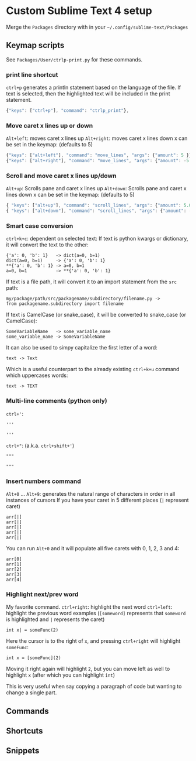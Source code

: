 # Custom Sublime Text 4 setup

Merge the `Packages` directory with in your `~/.config/sublime-text/Packages`


## Keymap scripts
See `Packages/User/ctrlp-print.py` for these commands.

### print line shortcut
`ctrl+p` generates a println statement based on the language of the file.
If text is selected, then the highlighted text will be included in the print statement.
```js
{"keys": ["ctrl+p"], "command": "ctrlp_print"},
```

### Move caret x lines up or down
`Alt+left`: moves caret x lines up
`Alt+right`: moves caret x lines down
x can be set in the keymap: (defaults to 5)
```js
{"keys": ["alt+left"], "command": "move_lines", "args": {"amount": 5 }},
{"keys": ["alt+right"], "command": "move_lines", "args": {"amount": -5 }},
```

### Scroll and move caret x lines up/down
`Alt+up`: Scrolls pane and caret x lines up
`Alt+down`: Scrolls pane and caret x lines down
x can be set in the keymap: (defaults to 5)
```js
{ "keys": ["alt+up"], "command": "scroll_lines", "args": {"amount": 5.0 } },
{ "keys": ["alt+down"], "command": "scroll_lines", "args": {"amount": -5.0 } },
```

### Smart case conversion
`ctrl+k+c`: dependent on selected text:
If text is python kwargs or dictionary, it will convert the text to the other:
```
{'a': 0, 'b': 1}   -> dict(a=0, b=1)
dict(a=0, b=1)     -> {'a': 0, 'b': 1}
**{'a': 0, 'b': 1} -> a=0, b=1
a=0, b=1           -> **{'a': 0, 'b': 1}
```
If text is a file path, it will convert it to an import statement from the `src` path:
```
my/package/path/src/packagename/subdirectory/filename.py ->
from packagename.subdirectory import filename
```
If text is CamelCase (or snake_case), it will be converted to snake_case (or CamelCase):
```
SomeVariableName   -> some_variable_name
some_variable_name -> SomeVariableName
```
It can also be used to simpy capitalize the first letter of a word:
```
text -> Text
```
Which is a useful counterpart to the already existing `ctrl+k+u` command which uppercases words:
```
text -> TEXT
```

### Multi-line comments (python only)
`ctrl+'`:
```
'''

'''
```
`ctrl+"`: (a.k.a. `ctrl+shift+'`)
```
"""

"""
```

### Insert numbers command
`Alt+0` ... `Alt+9`: generates the natural range of characters in order in all instances of cursors
If you have your caret in 5 different places (`|` represent caret)
```
arr[|]
arr[|]
arr[|]
arr[|]
arr[|]
```
You can run `Alt+0` and it will populate all five carets with 0, 1, 2, 3 and 4:
```
arr[0]
arr[1]
arr[2]
arr[3]
arr[4]
```

### Highlight next/prev word
My favorite command.
`ctrl+right`: highlight the next word
`ctrl+left`: highlight the previous word
examples (`[someword]` represents that `someword` is highlighted and `|` represents the caret)
```
int x| = someFunc(2)
```
Here the cursor is to the right of `x`, and pressing `ctrl+right` will highlight `someFunc`:
```
int x = [someFunc](2)
```
Moving it right again will highlight `2`, but you can move left as well to highlight `x` (after which you can highlight `int`)

This is very useful when say copying a paragraph of code but wanting to change a single part.

### 

## Commands
## Shortcuts
## Snippets